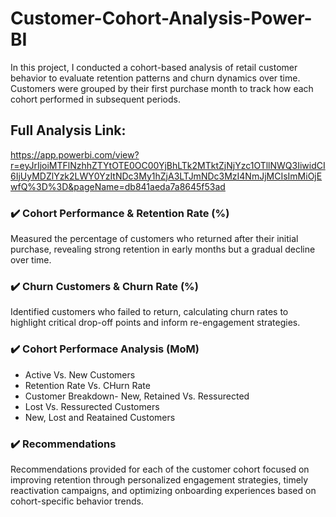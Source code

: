 # Customer-Cohort-Analysis-Power-BI
In this project, I conducted a cohort-based analysis of retail customer behavior to evaluate retention patterns and churn dynamics over time. Customers were grouped by their first purchase month to track how each cohort performed in subsequent periods.
## Full Analysis Link:
https://app.powerbi.com/view?r=eyJrIjoiMTFlNzhhZTYtOTE0OC00YjBhLTk2MTktZjNjYzc1OTllNWQ3IiwidCI6IjUyMDZlYzk2LWY0YzItNDc3My1hZjA3LTJmNDc3MzI4NmJjMCIsImMiOjEwfQ%3D%3D&pageName=db841aeda7a8645f53ad

### ✔️ Cohort Performance & Retention Rate (%)
Measured the percentage of customers who returned after their initial purchase, revealing strong retention in early months but a gradual decline over time.
### ✔️ Churn Customers & Churn Rate (%)
Identified customers who failed to return, calculating churn rates to highlight critical drop-off points and inform re-engagement strategies.
### ✔️ Cohort Performace Analysis (MoM)
- Active Vs. New Customers
- Retention Rate Vs. CHurn Rate
- Customer Breakdown- New, Retained Vs. Ressurected
- Lost Vs. Ressurected Customers
- New, Lost and Reatained Customers
### ✔️ Recommendations
Recommendations provided for each of the customer cohort focused on improving retention through personalized engagement strategies, timely reactivation campaigns, and optimizing onboarding experiences based on cohort-specific behavior trends.

